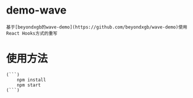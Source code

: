 # demo-wave
    基于[beyondxgb的wave-demo](https://github.com/beyondxgb/wave-demo)使用React Hooks方式的重写
# 使用方法
    (```)
        npm install
        npm start
    (```)
